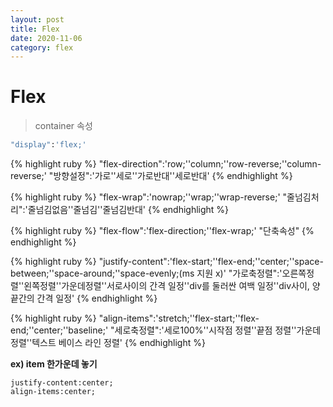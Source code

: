 ```yaml
---
layout: post
title: Flex
date: 2020-11-06
category: flex
---
```

# Flex
> container 속성

```ruby
"display":'flex;'
```
{% highlight ruby %}
"flex-direction":'row;''column;''row-reverse;''column-reverse;'
"방향설정":'가로''세로''가로반대''세로반대'
{% endhighlight %}

{% highlight ruby %}
"flex-wrap":'nowrap;''wrap;''wrap-reverse;'
"줄넘김처리":'줄넘김없음''줄넘김''줄넘김반대'
{% endhighlight %}

{% highlight ruby %}
"flex-flow":'flex-direction;''flex-wrap;'
"단축속성"
{% endhighlight %}

{% highlight ruby %}
"justify-content":'flex-start;''flex-end;''center;''space-between;''space-around;''space-evenly;(ms 지원 x)'
"가로축정렬":'오른쪽정렬''왼쪽정렬''가운데정렬''서로사이의 간격 일정''div를 둘러싼 여백 일정''div사이, 양끝간의 간격 일정'
{% endhighlight %}

{% highlight ruby %}
"align-items":'stretch;''flex-start;''flex-end;''center;''baseline;'
"세로축정렬":'세로100%''시작점 정렬''끝점 정렬''가운데 정렬''텍스트 베이스 라인 정렬'
{% endhighlight %}

**ex) item 한가운데 놓기**
```
justify-content:center;
align-items:center; 
```
